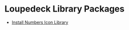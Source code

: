 # Loupedeck Library Packages

* [Install Numbers Icon Library](loupedeck:install/iconLibrary/NumbersIconLibrary)
